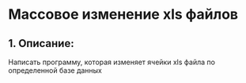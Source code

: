 # Массовое изменение xls файлов
## 1. Описание:
   Написать программу, которая изменяет ячейки xls файла по определенной базе данных
